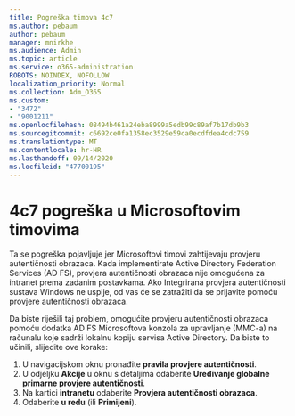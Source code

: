 ```yaml
---
title: Pogreška timova 4c7
ms.author: pebaum
author: pebaum
manager: mnirkhe
ms.audience: Admin
ms.topic: article
ms.service: o365-administration
ROBOTS: NOINDEX, NOFOLLOW
localization_priority: Normal
ms.collection: Adm_O365
ms.custom:
- "3472"
- "9001211"
ms.openlocfilehash: 08494b461a24eba8999a5edb99c89af7b17db9b3
ms.sourcegitcommit: c6692ce0fa1358ec3529e59ca0ecdfdea4cdc759
ms.translationtype: MT
ms.contentlocale: hr-HR
ms.lasthandoff: 09/14/2020
ms.locfileid: "47700195"
---
```

# <a name="4c7-error-in-microsoft-teams"></a>4c7 pogreška u Microsoftovim timovima

Ta se pogreška pojavljuje jer Microsoftovi timovi zahtijevaju provjeru autentičnosti obrazaca. Kada implementirate Active Directory Federation Services (AD FS), provjera autentičnosti obrazaca nije omogućena za intranet prema zadanim postavkama. Ako Integrirana provjera autentičnosti sustava Windows ne uspije, od vas će se zatražiti da se prijavite pomoću provjere autentičnosti obrazaca.

Da biste riješili taj problem, omogućite provjeru autentičnosti obrazaca pomoću dodatka AD FS Microsoftova konzola za upravljanje (MMC-a) na računalu koje sadrži lokalnu kopiju servisa Active Directory. Da biste to učinili, slijedite ove korake: 

1. U navigacijskom oknu pronađite **pravila provjere autentičnosti**.
2. U odjeljku **Akcije** u oknu s detaljima odaberite **Uređivanje globalne primarne provjere autentičnosti**.
3. Na kartici **intranetu** odaberite **Provjera autentičnosti obrazaca**.
4. Odaberite **u redu** (ili **Primijeni**).